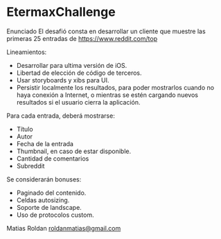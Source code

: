 # EtermaxChallenge
Enunciado
El desafió consta en desarrollar un cliente que muestre las primeras 25 entradas de https://www.reddit.com/top

Lineamientos:
* Desarrollar para ultima versión de iOS.
* Libertad de elección de código de terceros.
* Usar storyboards y xibs para UI.
* Persistir localmente los resultados, para poder mostrarlos cuando no haya conexión a Internet, o mientras se estén cargando nuevos resultados si el usuario cierra la aplicación.

Para cada entrada, deberá mostrarse:
* Título
* Autor
* Fecha de la entrada
* Thumbnail, en caso de estar disponible.
* Cantidad de comentarios
* Subreddit

Se considerarán bonuses:
* Paginado del contenido.
* Celdas autosizing.
* Soporte de landscape.
* Uso de protocolos custom.

Matias Roldan
roldanmatias@gmail.com
